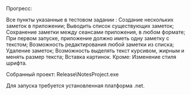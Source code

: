 Прогресс:

  Все пункты указанные в тестовом задании :
    Создание нескольких заметок в приложении;
    Выводить список существующих заметок;
    Сохранение заметки между сеансами приложения, в любом формате; 
    При первом запуске, приложение должно иметь одну заметку с текстом;
    Возможность редактирования любой заметки из списка;
    Удаление заметок;
    Возможность выделять текст курсивом, жирным и менять размер текста;
    Вставка картинок.
  Кроме:
    Изменение стиля шрифта.
    
Собранный проект: Release\NotesProject.exe

Для запуска требуется установленная платформа .net.
